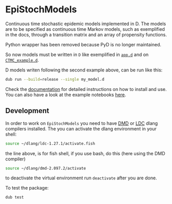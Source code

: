 # EpiStochModels
Continuous time stochastic epidemic models implemented in D. 
The models are to be specified as continuous time Markov models, such as exemplified in the docs, through a transition matrix and an array of propensity functions.


Python wrapper has been removed because PyD is no longer maintained.

So now models must be written in `D` like exemplified in [`app.d`](source/app.d) and on [`CTMC_example.d`](docs/notebooks/CTMC_example.d).  

D models writen following the second example above, can be run like this:

```bash
dub run --build=release --single my_model.d
```

Check the [documentation](https://epistochmodels.readthedocs.io/en/latest/) for detailed instructions on how to install and use. You can also have a look at the example notebooks [here](docs/notebooks).


## Development

In order to work on `EpiStochModels` you need to have [DMD](https://dlang.org/download.html#dmd) or [LDC](https://github.com/ldc-developers/ldc#installation) dlang compilers installed. The you can activate the dlang environment in your shell:

```bash
source ~/dlang/ldc-1.27.1/activate.fish
```
the line above, is for fish shell, if you use bash, do this (here using the DMD compiler)

```bash
source ~/dlang/dmd-2.097.2/activate 
```

to deactivate the virtual environment run `deactivate` after you are done.

To test the package:

```bash
dub test
```

